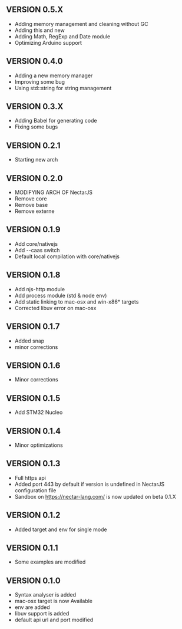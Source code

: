 ## VERSION 0.5.X
* Adding memory management and cleaning without GC
* Adding this and new
* Adding Math, RegExp and Date module
* Optimizing Arduino support

## VERSION 0.4.0
* Adding a new memory manager
* Improving some bug 
* Using std::string for string management

## VERSION 0.3.X
* Adding Babel for generating code
* Fixing some bugs

## VERSION 0.2.1
* Starting new arch

## VERSION 0.2.0
* MODIFYING ARCH OF NectarJS
* Remove core
* Remove base
* Remove externe

## VERSION 0.1.9
* Add core/nativejs
* Add --caas switch
* Default local compilation with core/nativejs

## VERSION 0.1.8
* Add njs-http module
* Add process module (std & node env)
* Add static linking to mac-osx and win-x86* targets
* Corrected libuv error on mac-osx

## VERSION 0.1.7
* Added snap
* minor corrections

## VERSION 0.1.6
* Minor corrections

## VERSION 0.1.5
* Add STM32 Nucleo

## VERSION 0.1.4
* Minor optimizations

## VERSION 0.1.3
* Full https api
* Added port 443 by default if version is undefined in NectarJS configuration file
* Sandbox on https://nectar-lang.com/ is now updated on beta 0.1.X

## VERSION 0.1.2
* Added target and env for single mode

## VERSION 0.1.1
* Some examples are modified

## VERSION 0.1.0
* Syntax analyser is added
* mac-osx target is now Available
* env are added
* libuv support is added
* default api url and port modified

